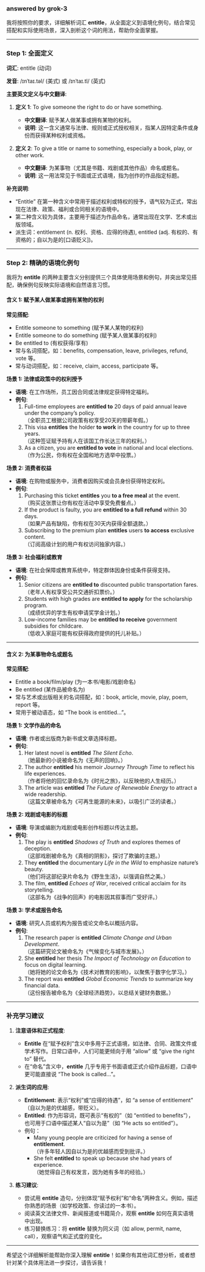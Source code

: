 ### answered by grok-3
我将按照你的要求，详细解析词汇 **entitle**，从全面定义到语境化例句，结合常见搭配和实际使用场景，深入剖析这个词的用法，帮助你全面掌握。

---

### Step 1: 全面定义

**词汇**: entitle (动词)

**发音**: /ɪnˈtaɪ.təl/ (美式) 或 /ɪnˈtaɪ.tl/ (英式)

**主要英文定义与中文翻译**:

1. **定义 1**: To give someone the right to do or have something.  
   - **中文翻译**: 赋予某人做某事或拥有某物的权利。  
   - **说明**: 这一含义通常与法律、规则或正式授权相关，指某人因特定条件或身份而获得某种权利或资格。

2. **定义 2**: To give a title or name to something, especially a book, play, or other work.  
   - **中文翻译**: 为某事物（尤其是书籍、戏剧或其他作品）命名或题名。  
   - **说明**: 这一用法常见于书面或正式语境，指为创作的作品指定标题。

**补充说明**:  
- “Entitle” 在第一种含义中常用于描述权利或特权的授予，语气较为正式，常出现在法律、政策、福利或合同相关的语境中。  
- 第二种含义较为具体，主要用于描述为作品命名，通常出现在文学、艺术或出版领域。  
- 派生词：entitlement (n. 权利、资格、应得的待遇), entitled (adj. 有权的、有资格的；自以为是的[口语贬义])。

---

### Step 2: 精确的语境化例句

我将为 **entitle** 的两种主要含义分别提供三个具体使用场景和例句，并突出常见搭配，确保例句反映实际语境和自然语言习惯。

#### 含义 1: 赋予某人做某事或拥有某物的权利

**常见搭配**:  
- Entitle someone to something (赋予某人某物的权利)  
- Entitle someone to do something (赋予某人做某事的权利)  
- Be entitled to (有权获得/享有)  
- 常与名词搭配，如：benefits, compensation, leave, privileges, refund, vote 等。  
- 常与动词搭配，如：receive, claim, access, participate 等。

**场景 1: 法律或政策中的权利授予**  
- **语境**: 在工作场所，员工因合同或法律规定获得特定福利。  
- **例句**:  
  1. Full-time employees are **entitled to** 20 days of paid annual leave under the company’s policy.  
     （全职员工根据公司政策有权享受20天的带薪年假。）  
  2. This visa **entitles** the holder **to work** in the country for up to three years.  
     （这种签证赋予持有人在该国工作长达三年的权利。）  
  3. As a citizen, you are **entitled to vote** in national and local elections.  
     （作为公民，你有权在全国和地方选举中投票。）  

**场景 2: 消费者权益**  
- **语境**: 在购物或服务中，消费者因购买或会员身份获得特定权利。  
- **例句**:  
  1. Purchasing this ticket **entitles** you **to a free meal** at the event.  
     （购买这张票让你有权在活动中享受免费餐点。）  
  2. If the product is faulty, you are **entitled to a full refund** within 30 days.  
     （如果产品有缺陷，你有权在30天内获得全额退款。）  
  3. Subscribing to the premium plan **entitles** users **to access** exclusive content.  
     （订阅高级计划的用户有权访问独家内容。）  

**场景 3: 社会福利或教育**  
- **语境**: 在社会保障或教育系统中，特定群体因身份或条件获得支持。  
- **例句**:  
  1. Senior citizens are **entitled to** discounted public transportation fares.  
     （老年人有权享受公共交通折扣票价。）  
  2. Students with high grades are **entitled to apply** for the scholarship program.  
     （成绩优异的学生有权申请奖学金计划。）  
  3. Low-income families may be **entitled to receive** government subsidies for childcare.  
     （低收入家庭可能有权获得政府提供的托儿补贴。）  

---

#### 含义 2: 为某事物命名或题名

**常见搭配**:  
- Entitle a book/film/play (为一本书/电影/戏剧命名)  
- Be entitled (某作品被命名为)  
- 常与艺术或出版相关的名词搭配，如：book, article, movie, play, poem, report 等。  
- 常用于被动语态，如 “The book is entitled…”。

**场景 1: 文学作品的命名**  
- **语境**: 作者或出版商为新书或文章选择标题。  
- **例句**:  
  1. Her latest novel is **entitled** *The Silent Echo*.  
     （她最新的小说被命名为《无声的回响》。）  
  2. The author **entitled** his memoir *Journey Through Time* to reflect his life experiences.  
     （作者将他的回忆录命名为《时光之旅》，以反映他的人生经历。）  
  3. The article was **entitled** *The Future of Renewable Energy* to attract a wide readership.  
     （这篇文章被命名为《可再生能源的未来》，以吸引广泛的读者。）  

**场景 2: 戏剧或电影的标题**  
- **语境**: 导演或编剧为戏剧或电影创作标题以传达主题。  
- **例句**:  
  1. The play is **entitled** *Shadows of Truth* and explores themes of deception.  
     （这部戏剧被命名为《真相的阴影》，探讨了欺骗的主题。）  
  2. They **entitled** the documentary *Life in the Wild* to emphasize nature’s beauty.  
     （他们将这部纪录片命名为《野生生活》，以强调自然之美。）  
  3. The film, **entitled** *Echoes of War*, received critical acclaim for its storytelling.  
     （这部名为《战争的回声》的电影因其叙事而广受好评。）  

**场景 3: 学术或报告命名**  
- **语境**: 研究人员或机构为报告或论文命名以概括内容。  
- **例句**:  
  1. The research paper is **entitled** *Climate Change and Urban Development*.  
     （这篇研究论文被命名为《气候变化与城市发展》。）  
  2. She **entitled** her thesis *The Impact of Technology on Education* to focus on digital learning.  
     （她将她的论文命名为《技术对教育的影响》，以聚焦于数字化学习。）  
  3. The report was **entitled** *Global Economic Trends* to summarize key financial data.  
     （这份报告被命名为《全球经济趋势》，以总结关键财务数据。）  

---

### 补充学习建议

1. **注意语体和正式程度**:  
   - **Entitle** 在“赋予权利”含义中多用于正式语境，如法律、合同、政策文件或学术写作。日常口语中，人们可能更倾向于用 “allow” 或 “give the right to” 替代。  
   - 在“命名”含义中，**entitle** 几乎专用于书面语或正式介绍作品标题，口语中更可能直接说 “The book is called…”。

2. **派生词的应用**:  
   - **Entitlement**: 表示“权利”或“应得的待遇”，如 “a sense of entitlement” （自以为是的优越感，带贬义）。  
   - **Entitled**: 作为形容词，既可表示“有权的”（如 “entitled to benefits”），也可用于口语中描述某人“自以为是”（如 “He acts so entitled”）。  
   - 例句：  
     - Many young people are criticized for having a sense of **entitlement**.  
       （许多年轻人因自以为是的优越感而受到批评。）  
     - She felt **entitled** to speak up because she had years of experience.  
       （她觉得自己有权发言，因为她有多年的经验。）

3. **练习建议**:  
   - 尝试用 **entitle** 造句，分别体现“赋予权利”和“命名”两种含义。例如，描述你熟悉的场景（如学校政策、你读过的一本书）。  
   - 阅读英文法律文件、新闻报道或书籍简介，观察 **entitle** 如何在真实语境中出现。  
   - 练习替换练习：将 **entitle** 替换为同义词（如 allow, permit, name, call），观察语气和正式度的变化。

---

希望这个详细解析能帮助你深入理解 **entitle**！如果你有其他词汇想分析，或者想针对某个具体用法进一步探讨，请告诉我！